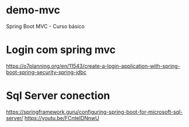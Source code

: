 # demo-mvc
Spring Boot MVC - Curso básico



# Login com spring mvc
https://o7planning.org/en/11543/create-a-login-application-with-spring-boot-spring-security-spring-jdbc



# Sql Server conection
https://springframework.guru/configuring-spring-boot-for-microsoft-sql-server/
https://youtu.be/FCnteIDNnwU